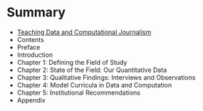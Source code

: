 # Summary

* [Teaching Data and Computational Journalism](README.md)
* Contents
* Preface
* Introduction
* Chapter 1: Defining the Field of Study
* Chapter 2: State of the Field: Our Quantitative Data
* Chapter 3: Qualitative Findings: Interviews and Observations
* Chapter 4: Model Curricula in Data and Computation
* Chapter 5: Institutional Recommendations
* Appendix

